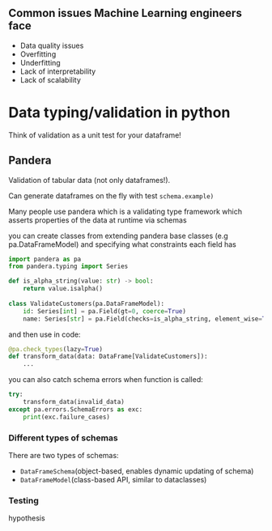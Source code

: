 ## Common issues Machine Learning engineers face

- Data quality issues
- Overfitting
- Underfitting
- Lack of interpretability
- Lack of scalability


# Data typing/validation in python

Think of validation as a unit test for your dataframe!

## Pandera

Validation of tabular data (not only dataframes!).

Can generate dataframes on the fly with test `schema.example)`

Many people use pandera which is a validating type framework which asserts properties of the data at runtime via schemas

you can create classes from extending pandera base classes (e.g pa.DataFrameModel) and specifying what constraints each field has

```python
import pandera as pa
from pandera.typing import Series

def is_alpha_string(value: str) -> bool:
    return value.isalpha()
    
class ValidateCustomers(pa.DataFrameModel):
    id: Series[int] = pa.Field(gt=0, coerce=True)
    name: Series[str] = pa.Field(checks=is_alpha_string, element_wise=True)
```

and then use in code:

```python
@pa.check_types(lazy=True)
def transform_data(data: DataFrame[ValidateCustomers]):
    ...
```

you can also catch schema errors when function is called:

```python
try:
    transform_data(invalid_data)
except pa.errors.SchemaErrors as exc:
    print(exc.failure_cases)
```

### Different types of schemas
There are two types of schemas: 
- `DataFrameSchema`(object-based, enables dynamic updating of schema) 
- `DataFrameModel`(class-based API, similar to dataclasses)


### Testing

hypothesis



